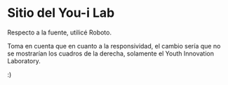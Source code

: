 # Sitio del You-i Lab

Respecto a la fuente, utilicé Roboto.

Toma en cuenta que en cuanto a la responsividad, el cambio sería que no se mostrarían los cuadros de la derecha, solamente el Youth Innovation Laboratory.

:)
